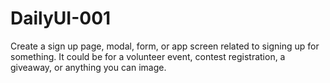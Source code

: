 # DailyUI-001
Create a sign up page, modal, form, or app screen related to signing up for something. It could be for a volunteer event, contest registration, a giveaway, or anything you can image.
